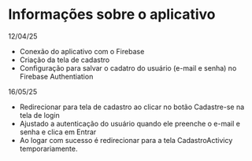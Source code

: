 # Informações sobre o aplicativo


12/04/25

- Conexão do aplicativo com o Firebase
- Criação da tela de cadastro
- Configuração para salvar o cadatro do usuário (e-mail e senha) no Firebase Authentiation


16/05/25

- Redirecionar para tela de cadastro ao clicar no botão Cadastre-se na tela de login
- Ajustado a autenticação do usuário quando ele preenche o e-mail e senha e clica em Entrar
- Ao logar com sucesso é redirecionar para a tela CadastroActivicy temporariamente.